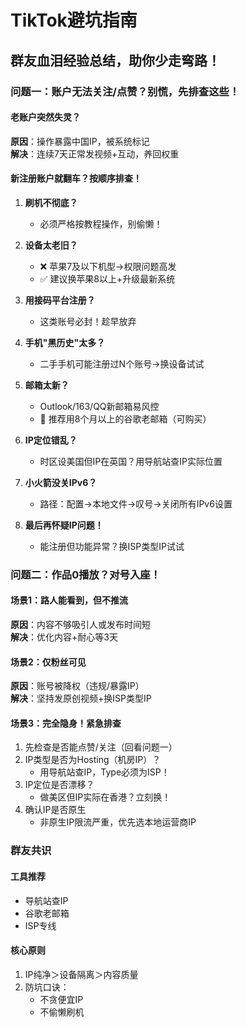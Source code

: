 # TikTok避坑指南

## 群友血泪经验总结，助你少走弯路！

### 问题一：账户无法关注/点赞？别慌，先排查这些！

#### 老账户突然失灵？
**原因**：操作暴露中国IP，被系统标记  
**解决**：连续7天正常发视频+互动，养回权重  

#### 新注册账户就翻车？按顺序排查！

1. **刷机不彻底？**
   - 必须严格按教程操作，别偷懒！

2. **设备太老旧？**
   - ❌ 苹果7及以下机型→权限问题高发  
   - ✅ 建议换苹果8以上+升级最新系统  

3. **用接码平台注册？**
   - 这类账号必封！趁早放弃  

4. **手机"黑历史"太多？**
   - 二手手机可能注册过N个账号→换设备试试  

5. **邮箱太新？**
   - Outlook/163/QQ新邮箱易风控  
   - 🌟 推荐用8个月以上的谷歌老邮箱（可购买）  

6. **IP定位错乱？**
   - 时区设美国但IP在英国？用导航站查IP实际位置  

7. **小火箭没关IPv6？**
   - 路径：配置→本地文件→叹号→关闭所有IPv6设置  

8. **最后再怀疑IP问题！**
   - 能注册但功能异常？换ISP类型IP试试  

### 问题二：作品0播放？对号入座！

#### 场景1：路人能看到，但不推流
**原因**：内容不够吸引人或发布时间短  
**解决**：优化内容+耐心等3天  

#### 场景2：仅粉丝可见
**原因**：账号被降权（违规/暴露IP）  
**解决**：坚持发原创视频+换ISP类型IP  

#### 场景3：完全隐身！紧急排查
1. 先检查是否能点赞/关注（回看问题一）
2. IP类型是否为Hosting（机房IP）？
   - 用导航站查IP，Type必须为ISP！
3. IP定位是否漂移？
   - 做美区但IP实际在香港？立刻换！
4. 确认IP是否原生
   - 非原生IP限流严重，优先选本地运营商IP

### 群友共识

#### 工具推荐
- 导航站查IP
- 谷歌老邮箱
- ISP专线

#### 核心原则
1. IP纯净＞设备隔离＞内容质量
2. 防坑口诀：
   - 不贪便宜IP
   - 不偷懒刷机

